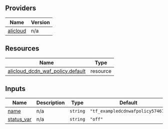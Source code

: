 <!-- BEGIN_TF_DOCS -->
## Providers

| Name | Version |
|------|---------|
| <a name="provider_alicloud"></a> [alicloud](#provider\_alicloud) | n/a |

## Resources

| Name | Type |
|------|------|
| [alicloud_dcdn_waf_policy.default](https://registry.terraform.io/providers/hashicorp/alicloud/latest/docs/resources/dcdn_waf_policy) | resource |

## Inputs

| Name | Description | Type | Default | Required |
|------|-------------|------|---------|:--------:|
| <a name="input_name"></a> [name](#input\_name) | n/a | `string` | `"tf_exampledcdnwafpolicy57467"` | no |
| <a name="input_status_var"></a> [status\_var](#input\_status\_var) | n/a | `string` | `"off"` | no |
<!-- END_TF_DOCS -->    